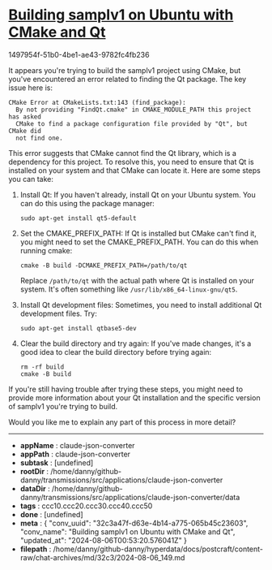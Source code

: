 # [Building samplv1 on Ubuntu with CMake and Qt](https://claude.ai/chat/32c3a47f-d63e-4b14-a775-065b45c23603)

1497954f-51b0-4be1-ae43-9782fc4fb236

 It appears you're trying to build the samplv1 project using CMake, but you've encountered an error related to finding the Qt package. The key issue here is:

```
CMake Error at CMakeLists.txt:143 (find_package):
  By not providing "FindQt.cmake" in CMAKE_MODULE_PATH this project has asked
  CMake to find a package configuration file provided by "Qt", but CMake did
  not find one.
```

This error suggests that CMake cannot find the Qt library, which is a dependency for this project. To resolve this, you need to ensure that Qt is installed on your system and that CMake can locate it. Here are some steps you can take:

1. Install Qt:
   If you haven't already, install Qt on your Ubuntu system. You can do this using the package manager:

   ```
   sudo apt-get install qt5-default
   ```

2. Set the CMAKE_PREFIX_PATH:
   If Qt is installed but CMake can't find it, you might need to set the CMAKE_PREFIX_PATH. You can do this when running cmake:

   ```
   cmake -B build -DCMAKE_PREFIX_PATH=/path/to/qt
   ```

   Replace `/path/to/qt` with the actual path where Qt is installed on your system. It's often something like `/usr/lib/x86_64-linux-gnu/qt5`.

3. Install Qt development files:
   Sometimes, you need to install additional Qt development files. Try:

   ```
   sudo apt-get install qtbase5-dev
   ```

4. Clear the build directory and try again:
   If you've made changes, it's a good idea to clear the build directory before trying again:

   ```
   rm -rf build
   cmake -B build
   ```

If you're still having trouble after trying these steps, you might need to provide more information about your Qt installation and the specific version of samplv1 you're trying to build.

Would you like me to explain any part of this process in more detail?

---

* **appName** : claude-json-converter
* **appPath** : claude-json-converter
* **subtask** : [undefined]
* **rootDir** : /home/danny/github-danny/transmissions/src/applications/claude-json-converter
* **dataDir** : /home/danny/github-danny/transmissions/src/applications/claude-json-converter/data
* **tags** : ccc10.ccc20.ccc30.ccc40.ccc50
* **done** : [undefined]
* **meta** : {
  "conv_uuid": "32c3a47f-d63e-4b14-a775-065b45c23603",
  "conv_name": "Building samplv1 on Ubuntu with CMake and Qt",
  "updated_at": "2024-08-06T00:53:20.576041Z"
}
* **filepath** : /home/danny/github-danny/hyperdata/docs/postcraft/content-raw/chat-archives/md/32c3/2024-08-06_149.md